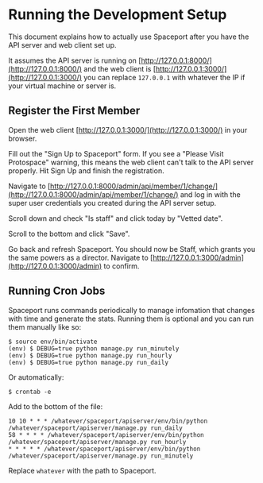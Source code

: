 # Running the Development Setup

This document explains how to actually use Spaceport after you have the API
server and web client set up.

It assumes the API server is running on [http://127.0.0.1:8000/](http://127.0.0.1:8000/) and the web
client is [http://127.0.0.1:3000/](http://127.0.0.1:3000/) you can replace `127.0.0.1` with whatever the
IP if your virtual machine or server is.

## Register the First Member

Open the web client [http://127.0.0.1:3000/](http://127.0.0.1:3000/) in your browser.

Fill out the "Sign Up to Spaceport" form. If you see a "Please Visit Protospace"
warning, this means the web client can't talk to the API server properly. Hit
Sign Up and finish the registration.

Navigate to [http://127.0.0.1:8000/admin/api/member/1/change/](http://127.0.0.1:8000/admin/api/member/1/change/) and log in with the
super user credentials you created during the API server setup.

Scroll down and check "Is staff" and click today by "Vetted date".

Scroll to the bottom and click "Save".

Go back and refresh Spaceport. You should now be Staff, which grants you the
same powers as a director. Navigate to [http://127.0.0.1:3000/admin](http://127.0.0.1:3000/admin) to confirm.

## Running Cron Jobs

Spaceport runs commands periodically to manage infomation that changes with
time and generate the stats. Running them is optional and you can run them
manually like so:

```
$ source env/bin/activate
(env) $ DEBUG=true python manage.py run_minutely
(env) $ DEBUG=true python manage.py run_hourly
(env) $ DEBUG=true python manage.py run_daily
```

Or automatically:

```
$ crontab -e
```

Add to the bottom of the file:

```
10 10 * * * /whatever/spaceport/apiserver/env/bin/python /whatever/spaceport/apiserver/manage.py run_daily
58 * * * * /whatever/spaceport/apiserver/env/bin/python /whatever/spaceport/apiserver/manage.py run_hourly
* * * * * /whatever/spaceport/apiserver/env/bin/python /whatever/spaceport/apiserver/manage.py run_minutely
```

Replace `whatever` with the path to Spaceport.
